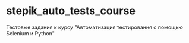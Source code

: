 # stepik_auto_tests_course
Тестовые задания к курсу "Автоматизация тестирования с помощью Selenium и Python"
